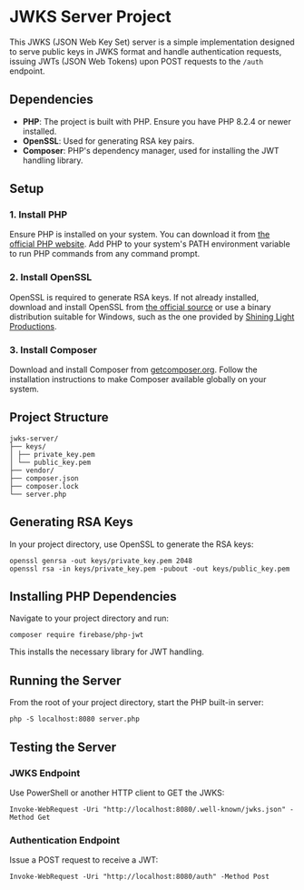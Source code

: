 # JWKS Server Project

This JWKS (JSON Web Key Set) server is a simple implementation designed to serve public keys in JWKS format and handle authentication requests, issuing JWTs (JSON Web Tokens) upon POST requests to the `/auth` endpoint.

## Dependencies

- **PHP**: The project is built with PHP. Ensure you have PHP 8.2.4 or newer installed.
- **OpenSSL**: Used for generating RSA key pairs.
- **Composer**: PHP's dependency manager, used for installing the JWT handling library.

## Setup

### 1. Install PHP

Ensure PHP is installed on your system. You can download it from [the official PHP website](https://www.php.net/downloads.php). Add PHP to your system's PATH environment variable to run PHP commands from any command prompt.

### 2. Install OpenSSL

OpenSSL is required to generate RSA keys. If not already installed, download and install OpenSSL from [the official source](https://www.openssl.org/source/) or use a binary distribution suitable for Windows, such as the one provided by [Shining Light Productions](https://slproweb.com/products/Win32OpenSSL.html).

### 3. Install Composer

Download and install Composer from [getcomposer.org](https://getcomposer.org/download/). Follow the installation instructions to make Composer available globally on your system.

## Project Structure

```
jwks-server/
├── keys/
│ ├── private_key.pem
│ └── public_key.pem
├── vendor/
├── composer.json
├── composer.lock
└── server.php
```

## Generating RSA Keys

In your project directory, use OpenSSL to generate the RSA keys:

    openssl genrsa -out keys/private_key.pem 2048
    openssl rsa -in keys/private_key.pem -pubout -out keys/public_key.pem


## Installing PHP Dependencies

Navigate to your project directory and run:

    composer require firebase/php-jwt

This installs the necessary library for JWT handling.


## Running the Server

From the root of your project directory, start the PHP built-in server:

    php -S localhost:8080 server.php


## Testing the Server

### JWKS Endpoint

Use PowerShell or another HTTP client to GET the JWKS:

    Invoke-WebRequest -Uri "http://localhost:8080/.well-known/jwks.json" -Method Get



### Authentication Endpoint

Issue a POST request to receive a JWT:

    Invoke-WebRequest -Uri "http://localhost:8080/auth" -Method Post